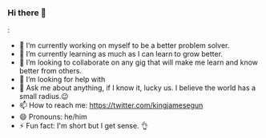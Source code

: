 ### Hi there 👋
:

- 🔭 I’m currently working on myself to be a better problem solver.
- 🌱 I’m currently learning as much as I can learn to grow better.
- 👯 I’m looking to collaborate on any gig that will make me learn and know better from others.
- 🤔 I’m looking for help with 
- 💬 Ask me about anything, if I know it, lucky us. I believe the world has a small radius.😉
- 📫 How to reach me: https://twitter.com/kingjamesegun
- 😄 Pronouns: he/him
- ⚡ Fun fact: I'm short but I get sense. 👌

